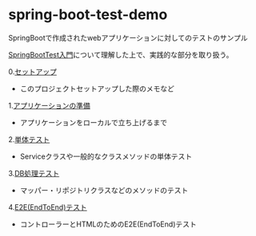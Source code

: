 # spring-boot-test-demo

SpringBootで作成されたwebアプリケーションに対してのテストのサンプル

[SpringBootTest入門](https://www.slideshare.net/techblogyahoo/springboottest)について理解した上で、実践的な部分を取り扱う。

0.[セットアップ](docs/setup.md)
 - このプロジェクトセットアップした際のメモなど

1.[アプリケーションの準備](dosc/ready.md)
 - アプリケーションをローカルで立ち上げるまで
 
2.[単体テスト](docs/test_unit.md)
 - Serviceクラスや一般的なクラスメソッドの単体テスト
 
3.[DB処理テスト](docs/test_db.md)
 - マッパー・リポジトリクラスなどのメソッドのテスト
 
4.[E2E(EndToEnd)テスト](docs/test_e2e.md)
 - コントローラーとHTMLのためのE2E(EndToEnd)テスト
